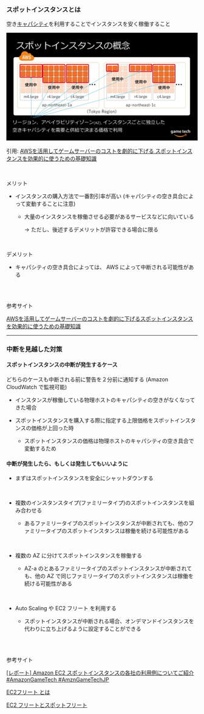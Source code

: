 ### スポットインスタンスとは

空き[キャパシティ](./EC2_RI.md)を利用することでインスタンスを安く稼働すること

<img src="./img/EC2-Spot-Instances_1.jpg" />

引用: [AWSを活用してゲームサーバーのコストを劇的に下げる
スポットインスタンスを効果的に使うための基礎知識](https://logmi.jp/tech/articles/321685)

<br>

メリット

- インスタンスの購入方法で一番割引率が高い (キャパシティの空き具合によって変動することに注意)

    - 大量のインスタンスを稼働させる必要があるサービスなどに向いている

        → ただし、後述するデメリットが許容できる場合に限る
<br>

デメリット

- キャパシティの空き具合によっては、 AWS によって中断される可能性がある

<br>
<br>

参考サイト

[AWSを活用してゲームサーバーのコストを劇的に下げるスポットインスタンスを効果的に使うための基礎知識](https://logmi.jp/tech/articles/321685)


---

### 中断を見越した対策

#### スポットインスタンスの中断が発生するケース

どちらのケースも中断される前に警告を２分前に通知する (Amazon CloudWatch で監視可能)

- インスタンスが稼働している物理ホストのキャパシティの空きがなくなってきた場合

- スポットインスタンスを購入する際に指定する上限価格をスポットインスタンスの価格が上回った時

    - スポットインスタンスの価格は物理ホストのキャパシティの空き具合で変動するため

#### 中断が発生したら、もしくは発生してもいいように

- まずはスポットインスタンスを安全にシャットダウンする

<br>

- 複数のインスタンスタイプ(ファミリータイプ)のスポットインスタンスを組み合わせる

    - あるファミリータイプのスポットインスタンスが中断されても、他のファミリータイプのスポットインスタンスは稼働を続ける可能性がある

<br>

- 複数の AZ に分けてスポットインスタンスを稼働する

    - AZ-a のとあるファミリータイプのスポットインスタンスが中断されても、他の AZ で同じファミリータイプのスポットインスタンスは稼働を続ける可能性がある

<br>

- Auto Scaling や EC2 フリート を利用する

    - スポットインスタンスが中断される場合、オンデマンドインスタンスを代わりに立ち上げるように設定することができる

<br>
<br>

参考サイト

[[レポート] Amazon EC2 スポットインスタンスの各社の利用例についてご紹介 #AmazonGameTech #AmznGameTechJP](https://dev.classmethod.jp/articles/20191120-agdc-b4-ec2-spot-instance-introduction/)

[EC2フリート とは](https://qiita.com/miyuki_samitani/items/ab3b83d9ecc0de3123b7)

[EC2 フリートとスポットフリート](https://docs.aws.amazon.com/ja_jp/AWSEC2/latest/UserGuide/Fleets.html#ec2-fleet-features-and-benefits)